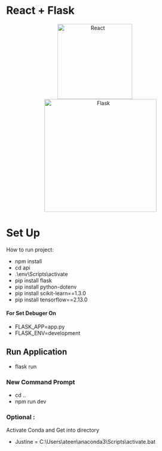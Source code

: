 # React + Flask 
<p align="center">
  <img width="200" src="https://upload.wikimedia.org/wikipedia/commons/thumb/a/a7/React-icon.svg/1150px-React-icon.svg.png" alt="React">
  <span style="margin-right: 30px"></span>
  <img width="300" src="https://miro.medium.com/v2/resize:fit:438/1*0G5zu7CnXdMT9pGbYUTQLQ.png" alt="Flask">
</p>

# Set Up
How to run project:
- npm install
- cd api
- .\env\Scripts\activate 
- pip install flask
- pip install python-dotenv
- pip install scikit-learn==1.3.0
- pip install tensorflow==2.13.0

#### For Set Debuger On
- FLASK_APP=app.py
- FLASK_ENV=development

## Run Application
- flask run

### New Command Prompt
- cd ..
- npm run dev

### Optional :
Activate Conda and Get into directory
- Justine = C:\Users\ateen\anaconda3\Scripts\activate.bat